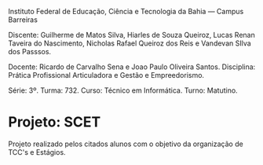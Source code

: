 Instituto Federal de Educação, Ciência e Tecnologia da Bahia — Campus Barreiras

Discente: Guilherme de Matos Silva, Hiarles de Souza Queiroz, Lucas Renan Taveira do Nascimento, Nicholas Rafael Queiroz dos Reis e Vandevan SIlva dos Passsos. 

Docente: Ricardo de Carvalho Sena e Joao Paulo Oliveira Santos. Disciplina: Prática Profissional Articuladora e Gestão e Empreedorismo. 

Série: 3º. Turma: 732. Curso: Técnico em Informática. Turno: Matutino.



Projeto: SCET
=============
Projeto realizado pelos citados alunos com o objetivo da organização de TCC's e Estágios. 
